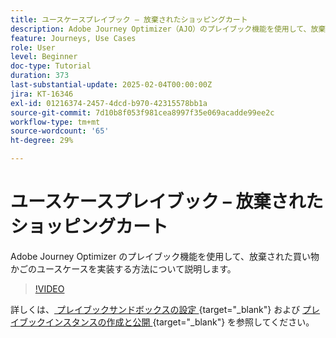 ```yaml
---
title: ユースケースプレイブック – 放棄されたショッピングカート
description: Adobe Journey Optimizer（AJO）のプレイブック機能を使用して、放棄された買い物かごのユースケースを実装する方法を説明します。
feature: Journeys, Use Cases
role: User
level: Beginner
doc-type: Tutorial
duration: 373
last-substantial-update: 2025-02-04T00:00:00Z
jira: KT-16346
exl-id: 01216374-2457-4dcd-b970-42315578bb1a
source-git-commit: 7d10b8f053f981cea8997f35e069acadde99ee2c
workflow-type: tm+mt
source-wordcount: '65'
ht-degree: 29%

---
```


# ユースケースプレイブック – 放棄されたショッピングカート

Adobe Journey Optimizer のプレイブック機能を使用して、放棄された買い物かごのユースケースを実装する方法について説明します。

>[!VIDEO](https://video.tv.adobe.com/v/3443964/?learn=on&enablevpops)

詳しくは、[ プレイブックサンドボックスの設定 ](https://experienceleague.adobe.com/en/docs/platform-learn/tutorials/use-case-playbooks/configure-a-playbook-sandbox){target="_blank"} および [ プレイブックインスタンスの作成と公開 ](https://experienceleague.adobe.com/ja/docs/platform-learn/tutorials/use-case-playbooks/create-and-publish-a-playbook-instance){target="_blank"} を参照してください。
